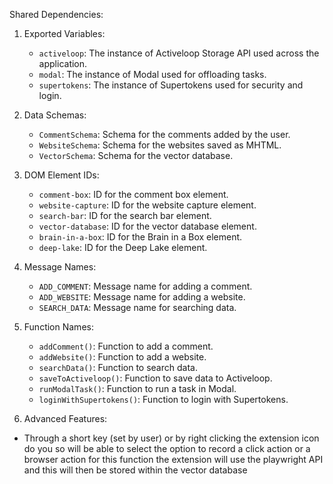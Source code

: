 Shared Dependencies:

1. Exported Variables:
   - `activeloop`: The instance of Activeloop Storage API used across the application.
   - `modal`: The instance of Modal used for offloading tasks.
   - `supertokens`: The instance of Supertokens used for security and login.

2. Data Schemas:
   - `CommentSchema`: Schema for the comments added by the user.
   - `WebsiteSchema`: Schema for the websites saved as MHTML.
   - `VectorSchema`: Schema for the vector database.

3. DOM Element IDs:
   - `comment-box`: ID for the comment box element.
   - `website-capture`: ID for the website capture element.
   - `search-bar`: ID for the search bar element.
   - `vector-database`: ID for the vector database element.
   - `brain-in-a-box`: ID for the Brain in a Box element.
   - `deep-lake`: ID for the Deep Lake element.

4. Message Names:
   - `ADD_COMMENT`: Message name for adding a comment.
   - `ADD_WEBSITE`: Message name for adding a website.
   - `SEARCH_DATA`: Message name for searching data.

5. Function Names:
   - `addComment()`: Function to add a comment.
   - `addWebsite()`: Function to add a website.
   - `searchData()`: Function to search data.
   - `saveToActiveloop()`: Function to save data to Activeloop.
   - `runModalTask()`: Function to run a task in Modal.
   - `loginWithSupertokens()`: Function to login with Supertokens.

6. Advanced Features:
- Through a short key (set by user) or by right clicking the extension icon do you so will be able to select the option to record a click action or a browser action for this function the extension will use the playwright API and this will then be stored within the vector database 
